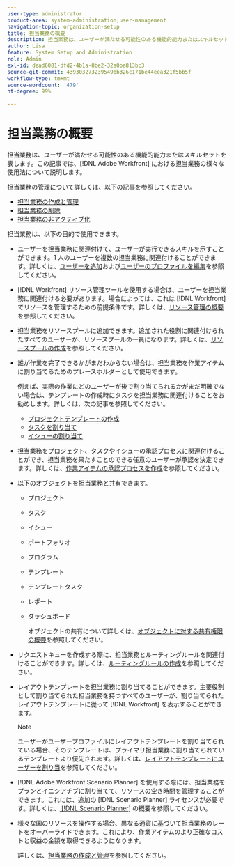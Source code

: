 ```yaml
---
user-type: administrator
product-area: system-administration;user-management
navigation-topic: organization-setup
title: 担当業務の概要
description: 担当業務は、ユーザーが満たせる可能性のある機能的能力またはスキルセットを表します。この記事では、Adobe Workfront での担当業務の様々な使用方法について説明します。
author: Lisa
feature: System Setup and Administration
role: Admin
exl-id: dead6081-dfd2-4b1a-8be2-32a0ba813bc3
source-git-commit: 439303273239549bb326c171be44eea321f5bb5f
workflow-type: tm+mt
source-wordcount: '479'
ht-degree: 99%

---
```


# 担当業務の概要

担当業務は、ユーザーが満たせる可能性のある機能的能力またはスキルセットを表します。この記事では、[!DNL Adobe Workfront] における担当業務の様々な使用法について説明します。

担当業務の管理について詳しくは、以下の記事を参照してください。

* [担当業務の作成と管理](../../../administration-and-setup/set-up-workfront/organizational-setup/create-manage-job-roles.md)
* [担当業務の削除](../../../administration-and-setup/set-up-workfront/organizational-setup/delete-job-roles.md)
* [担当業務の非アクティブ化](../../../administration-and-setup/set-up-workfront/organizational-setup/deactivate-job-roles.md)

担当業務は、以下の目的で使用できます。

* ユーザーを担当業務に関連付けて、ユーザーが実行できるスキルを示すことができます。1 人のユーザーを複数の担当業務に関連付けることができます。詳しくは、[ユーザーを追加](../../../administration-and-setup/add-users/create-and-manage-users/add-users.md)および[ユーザーのプロファイルを編集](../../../administration-and-setup/add-users/create-and-manage-users/edit-a-users-profile.md)を参照してください。
* [!DNL Workfront] リソース管理ツールを使用する場合は、ユーザーを担当業務に関連付ける必要があります。場合によっては、これは [!DNL Workfront] でリソースを管理するための前提条件です。詳しくは、[リソース管理の概要](../../../resource-mgmt/resource-mgmt-overview/get-started-resource-management.md)を参照してください。
* 担当業務をリソースプールに追加できます。追加された役割に関連付けられたすべてのユーザーが、リソースプールの一員になります。詳しくは、[リソースプールの作成](../../../resource-mgmt/resource-planning/resource-pools/create-resource-pools.md)を参照してください。
* 誰が作業を完了できるかがまだわからない場合は、担当業務を作業アイテムに割り当てるためのプレースホルダーとして使用できます。

  例えば、実際の作業にどのユーザーが後で割り当てられるかがまだ明確でない場合は、テンプレートの作成時にタスクを担当業務に関連付けることをお勧めします。詳しくは、次の記事を参照してください。

   * [プロジェクトテンプレートの作成](../../../manage-work/projects/create-and-manage-templates/create-template.md)
   * [タスクを割り当て](../../../manage-work/tasks/assign-tasks/assign-tasks.md)
   * [イシューの割り当て](../../../manage-work/issues/manage-issues/assign-issues.md)

* 担当業務をプロジェクト、タスクやイシューの承認プロセスに関連付けることができ、担当業務を果たすことのできる任意のユーザーが承認を決定できます。詳しくは、[作業アイテムの承認プロセスを作成](../../../administration-and-setup/customize-workfront/configure-approval-milestone-processes/create-approval-processes.md)を参照してください。
* 以下のオブジェクトを担当業務と共有できます。

   * プロジェクト
   * タスク
   * イシュー
   * ポートフォリオ
   * プログラム
   * テンプレート
   * テンプレートタスク
   * レポート
   * ダッシュボード

     オブジェクトの共有について詳しくは、[オブジェクトに対する共有権限の概要](../../../workfront-basics/grant-and-request-access-to-objects/sharing-permissions-on-objects-overview.md)を参照してください。

* リクエストキューを作成する際に、担当業務とルーティングルールを関連付けることができます。詳しくは、[ルーティングルールの作成](../../../manage-work/requests/create-and-manage-request-queues/create-routing-rules.md)を参照してください。
* レイアウトテンプレートを担当業務に割り当てることができます。主要役割として割り当てられた担当業務を持つすべてのユーザーが、割り当てられたレイアウトテンプレートに従って [!DNL Workfront] を表示することができます。

  >[!NOTE]
  >
  >ユーザーがユーザープロファイルにレイアウトテンプレートを割り当てられている場合、そのテンプレートは、プライマリ担当業務に割り当てられているテンプレートより優先されます。詳しくは、[レイアウトテンプレートにユーザーを割り当](../../../administration-and-setup/customize-workfront/use-layout-templates/assign-users-to-layout-template.md)を参照してください。

* [!DNL Adobe Workfront Scenario Planner] を使用する際には、担当業務をプランとイニシアチブに割り当てて、リソースの空き時間を管理することができます。これには、追加の [!DNL Scenario Planner] ライセンスが必要です。詳しくは、[ [!DNL Scenario Planner]](../../../scenario-planner/get-started-with-scenario-planning.md) の概要を参照してください。
* 様々な国のリソースを操作する場合、異なる通貨に基づいて担当業務のレートをオーバーライドできます。これにより、作業アイテムのより正確なコストと収益の金額を取得できるようになります。

  詳しくは、[担当業務の作成と管理](../../../administration-and-setup/set-up-workfront/organizational-setup/create-manage-job-roles.md)を参照してください。
